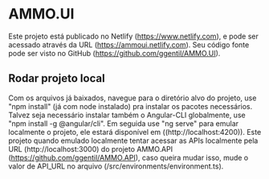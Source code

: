 # AMMO.UI
Este projeto está publicado no Netlify (https://www.netlify.com), e pode ser acessado através da URL (https://ammoui.netlify.com).
Seu código fonte pode ser visto no GitHub (https://github.com/ggentil/AMMO.UI).

## Rodar projeto local
Com os arquivos já baixados, navegue para o diretório alvo do projeto, use "npm install" (já com node instalado) pra instalar os pacotes necessários.
Talvez seja necessário instalar também o Angular-CLI globalmente, use "npm install -g @angular/cli".
Em seguida use "ng serve" para emular localmente o projeto, ele estará disponível em ((http://localhost:4200)).
Este projeto quando emulado localmente tentar acessar as APIs localmente pela URL (http://localhost:3000) do projeto AMMO.API (https://github.com/ggentil/AMMO.API), caso queira mudar isso, mude o valor de API_URL no arquivo (/src/environments/environment.ts).